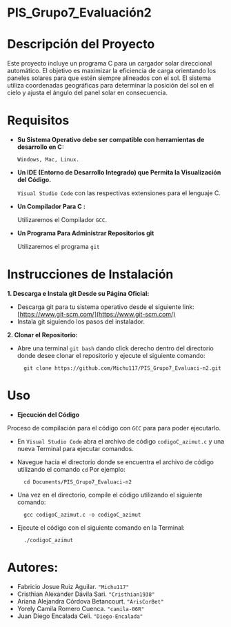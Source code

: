 # PIS_Grupo7_Evaluación2
# Descripción del Proyecto
Este proyecto incluye un programa C para un cargador solar direccional automático. El objetivo es maximizar la eficiencia de carga orientando los paneles solares para que estén siempre alineados con el sol. El sistema utiliza coordenadas geográficas para determinar la posición del sol en el cielo y ajusta el ángulo del panel solar en consecuencia.
# Requisitos
- **Su Sistema Operativo debe ser compatible con herramientas de desarrollo en C:** 

  `Windows, Mac, Linux.`
- **Un IDE (Entorno de Desarrollo Integrado) que Permita la Visualización del Código.** 

  `Visual Studio Code` con las respectivas extensiones para el lenguaje C.
- **Un Compilador Para C :**
   
  Utilizaremos el Compilador `GCC`.

- **Un Programa Para Administrar Repositorios git**

  Utilizaremos el programa `git`

# Instrucciones de Instalación
**1. Descarga e Instala git Desde su Página Oficial:**
- Descarga git para tu sistema operativo desde el siguiente link: [https://www.git-scm.com/](https://www.git-scm.com/)
- Instala git siguiendo los pasos del instalador. 

**2. Clonar el Repositorio:**   
- Abre una terminal `git bash` dando click derecho dentro del directorio donde desee clonar el repositorio y ejecute el siguiente comando:
    
        git clone https://github.com/Michu117/PIS_Grupo7_Evaluaci-n2.git



# Uso
- **Ejecución del Código**

Proceso de compilación para el código con `GCC` para para poder ejecutarlo.
- En `Visual Studio Code` abra el archivo de código `codigoC_azimut.c` y una nueva Terminal para ejecutar comandos.
- Navegue hacia el directorio donde se encuentra el archivo de código utilizando el comando `cd` Por ejemplo:

        cd Documents/PIS_Grupo7_Evaluaci-n2

- Una vez en el directorio, compile el código utilizando el siguiente comando:

        gcc codigoC_azimut.c -o codigoC_azimut

- Ejecute el código con el siguiente comando en la Terminal:

        ./codigoC_azimut


# Autores:
- Fabricio Josue Ruiz Aguilar. `"Michu117"`
- Cristhian Alexander Dávila Sari. `"Cristhian1938"`
- Ariana Alejandra Córdova Betancourt. `"ArisCorBet"`
- Yorely Camila Romero Cuenca. `"camila-06R"`
- Juan Diego Encalada Celi. `"Diego-Encalada"`
